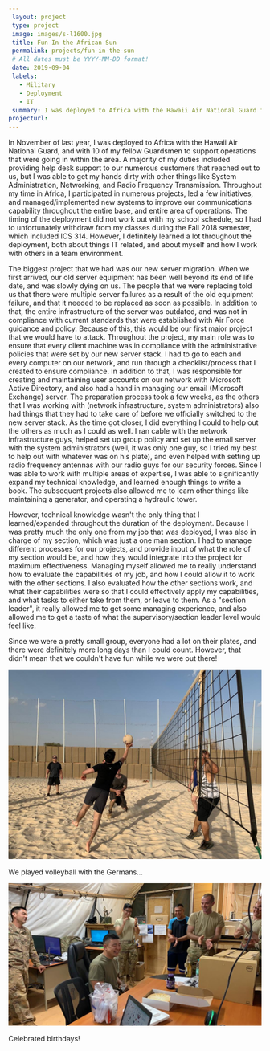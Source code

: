 ```yaml
---
 layout: project
 type: project
 image: images/s-l1600.jpg
 title: Fun In the African Sun
 permalink: projects/fun-in-the-sun
 # All dates must be YYYY-MM-DD format!
 date: 2019-09-04
 labels:
   - Military
   - Deployment
   - IT
 summary: I was deployed to Africa with the Hawaii Air National Guard from November of last year. 
projecturl: 
---
```


In November of last year, I was deployed to Africa with the Hawaii Air National Guard, and with 10 of my fellow Guardsmen to support operations that were going in within the area. A majority of my duties included providing help desk support to our numerous customers that reached out to us, but I was able to get my hands dirty with other things like System Administration, Networking, and Radio Frequency Transmission. Throughout my time in Africa, I participated in numerous projects, led a few initiatives, and managed/implemented new systems to improve our communications capability throughout the entire base, and entire area of operations. The timing of the deployment did not work out with my school schedule, so I had to unfortunately withdraw from my classes during the Fall 2018 semester, which included ICS 314. However, I definitely learned a lot throughout the deployment, both about things IT related, and about myself and how I work with others in a team environment. 

The biggest project that we had was our new server migration. When we first arrived, our old server equipment has been well beyond its end of life date, and was slowly dying on us. The people that we were replacing told us that there were multiple server failures as a result of the old equipment failure, and that it needed to be replaced as soon as possible. In addition to that, the entire infrastructure of the server was outdated, and was not in compliance with current standards that were established with Air Force guidance and policy. Because of this, this would be our first major project that we would have to attack. Throughout the project, my main role was to ensure that every client machine was in compliance with the administrative policies that were set by our new server stack. I had to go to each and every computer on our network, and run through a checklist/process that I created to ensure compliance. In addition to that, I was responsible for creating and maintaining user accounts on our network with Microsoft Active Directory, and also had a hand in managing our email (Microsoft Exchange) server. The preparation process took a few weeks, as the others that I was working with (network infrastructure, system administrators) also had things that they had to take care of before we officially switched to the new server stack. As the time got closer, I did everything I could to help out the others as much as I could as well. I ran cable with the network infrastructure guys, helped set up group policy and set up the email server with the system administrators (well, it was only one guy, so I tried my best to help out with whatever was on his plate), and even helped with setting up radio frequency antennas with our radio guys for our security forces. Since I was able to work with multiple areas of expertise, I was able to significantly expand my technical knowledge, and learned enough things to write a book. The subsequent projects also allowed me to learn other things like maintaining a generator, and operating a hydraulic tower.

However, technical knowledge wasn't the only thing that I learned/expanded throughout the duration of the deployment. Because I was pretty much the only one from my job that was deployed, I was also in charge of my section, which was just a one man section. I had to manage different processes for our projects, and provide input of what the role of my section would be, and how they would integrate into the project for maximum effectiveness. Managing myself allowed me to really understand how to evaluate the capabilities of my job, and how I could allow it to work with the other sections. I also evaluated how the other sections work, and what their capabilities were so that I could effectively apply my capabilities, and what tasks to either take from them, or leave to them. As a "section leader", it really allowed me to get some managing experience, and also allowed me to get a taste of what the supervisory/section leader level would feel like. 

Since we were a pretty small group, everyone had a lot on their plates, and there were definitely more long days than I could count. However, that didn't mean that we couldn't have fun while we were out there!

<img class="ui centered large middle rounded image" src="../images/having_a_ball.jpeg">

We played volleyball with the Germans...

<img class="ui large middle floated rounded image" src="../images/tylers_birthday.jpeg">

Celebrated birthdays!